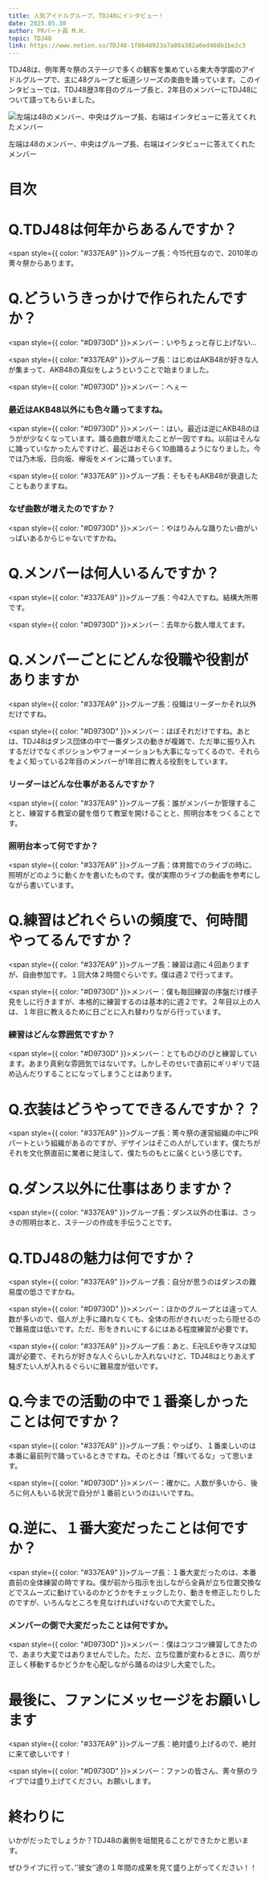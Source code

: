 ```yaml
---
title: 人気アイドルグループ、TDJ48にインタビュー！
date: 2025.05.30
author: PRパート員 M.H.
topic: TDJ48
link: https://www.notion.so/TDJ48-1f8640923a7a80a382a6ed468b1be2c3
---
```


TDJ48は、例年菁々祭のステージで多くの観客を集めている東大寺学園のアイドルグループで、主に48グループと坂道シリーズの楽曲を踊っています。このインタビューでは、TDJ48歴3年目のグループ長と、2年目のメンバーにTDJ48について語ってもらいました。

![左端は48のメンバー、中央はグループ長、右端はインタビューに答えてくれたメンバー](PXL_20250522_062121454_exported_364_17485933327125.webp)

左端は48のメンバー、中央はグループ長、右端はインタビューに答えてくれたメンバー

# 目次

# Q.TDJ48は何年からあるんですか？

<span style={{ color: "#337EA9" }}>グループ長</span>：今15代目なので、2010年の菁々祭からあります。

# Q.どういうきっかけで作られたんですか？

<span style={{ color: "#D9730D" }}>メンバー</span>：いやちょっと存じ上げない…

<span style={{ color: "#337EA9" }}>グループ長</span>：はじめはAKB48が好きな人が集まって、AKB48の真似をしようということで始まりました。

<span style={{ color: "#D9730D" }}>メンバー</span>：へぇー

### 最近はAKB48以外にも色々踊ってますね。

<span style={{ color: "#D9730D" }}>メンバー</span>：はい。最近は逆にAKB48のほうがが少なくなっています。踊る曲数が増えたことが一因ですね。以前はそんなに踊っていなかったんですけど、最近はおそらく10曲踊るようになりました。今では乃木坂、日向坂、欅坂をメインに踊っています。

<span style={{ color: "#337EA9" }}>グループ長</span>：そもそもAKB48が衰退したこともありますね。

### なぜ曲数が増えたのですか？

<span style={{ color: "#D9730D" }}>メンバー</span>：やはりみんな踊りたい曲がいっぱいあるからじゃないですかね。

# Q.メンバーは何人いるんですか？

<span style={{ color: "#337EA9" }}>グループ長</span>：今42人ですね。結構大所帯です。

<span style={{ color: "#D9730D" }}>メンバー</span>：去年から数人増えてます。

# Q.メンバーごとにどんな役職や役割がありますか

<span style={{ color: "#337EA9" }}>グループ長</span>：役職はリーダーかそれ以外だけですね。

<span style={{ color: "#D9730D" }}>メンバー</span>：ほぼそれだけですね。あとは、TDJ48はダンス団体の中で一番ダンスの動きが複雑で、ただ単に振り入れするだけでなくポジションやフォーメーションも大事になってくるので、それらをよく知っている2年目のメンバーが1年目に教える役割をしています。

### リーダーはどんな仕事があるんですか？

<span style={{ color: "#337EA9" }}>グループ長</span>：誰がメンバーか管理することと、練習する教室の鍵を借りて教室を開けることと、照明台本をつくることです。

### 照明台本って何ですか？

<span style={{ color: "#337EA9" }}>グループ長</span>：体育館でのライブの時に、照明がどのように動くかを書いたものです。僕が実際のライブの動画を参考にしながら書いています。

# Q.練習はどれぐらいの頻度で、何時間やってるんですか？

<span style={{ color: "#337EA9" }}>グループ長</span>：練習は週に４回ありますが、自由参加です。１回大体２時間ぐらいです。僕は週２で行ってます。

<span style={{ color: "#D9730D" }}>メンバー</span>：僕も毎回練習の序盤だけ様子見をしに行きますが、本格的に練習するのは基本的に週２です。２年目以上の人は、１年目に教えるために日ごとに入れ替わりながら行っています。

### 練習はどんな雰囲気ですか？

<span style={{ color: "#D9730D" }}>メンバー</span>：とてものびのびと練習しています。あまり真剣な雰囲気ではないです。しかしそのせいで直前にギリギリで詰め込んだりすることになってしまうことはあります。

# Q.衣装はどうやってできるんですか？？

<span style={{ color: "#337EA9" }}>グループ長</span>：菁々祭の運営組織の中にPRパートという組織があるのですが、デザインはそこの人がしています。僕たちがそれを文化祭直前に業者に発注して、僕たちのもとに届くという感じです。

# Q.ダンス以外に仕事はありますか？

<span style={{ color: "#337EA9" }}>グループ長</span>：ダンス以外の仕事は、さっきの照明台本と、ステージの作成を手伝うことです。

# Q.TDJ48の魅力は何ですか？

<span style={{ color: "#337EA9" }}>グループ長</span>：自分が思うのはダンスの難易度の低さですかね。

<span style={{ color: "#D9730D" }}>メンバー</span>：ほかのグループとは違って人数が多いので、個人が上手に踊れなくても、全体の形がきれいだったら隠せるので難易度は低いです。ただ、形をきれいにするにはある程度練習が必要です。

<span style={{ color: "#337EA9" }}>グループ長</span>：あと、E卍ILEや寺マスは知識が必要で、それらが好きな人ぐらいしか入れないけど、TDJ48はとりあえず騒ぎたい人が入れるぐらいに難易度が低いです。

# Q.今までの活動の中で１番楽しかったことは何ですか？

<span style={{ color: "#337EA9" }}>グループ長</span>：やっぱり、１番楽しいのは本番に最前列で踊っているときですね。そのときは「輝いてるな」って思います。

<span style={{ color: "#D9730D" }}>メンバー</span>：確かに。人数が多いから、後ろに何人もいる状況で自分が１番前というのはいいですね。

# Q.逆に、１番大変だったことは何ですか？

<span style={{ color: "#337EA9" }}>グループ長</span>：１番大変だったのは、本番直前の全体練習の時ですね。僕が前から指示を出しながら全員が立ち位置交換などでスムーズに動けているのかどうかをチェックしたり、動きを修正したりしたのですが、いろんなところを見なければいけないので大変でした。

### メンバーの側で大変だったことは何ですか。

<span style={{ color: "#D9730D" }}>メンバー</span>：僕はコツコツ練習してきたので、あまり大変ではありませんでした。ただ、立ち位置が変わるときに、周りが正しく移動するかどうかを心配しながら踊るのは少し大変でした。

# 最後に、ファンにメッセージをお願いします

<span style={{ color: "#337EA9" }}>グループ長</span>：絶対盛り上げるので、絶対に来て欲しいです！

<span style={{ color: "#D9730D" }}>メンバー</span>：ファンの皆さん、菁々祭のライブでは盛り上げてください。お願いします。

# 終わりに

いかがだったでしょうか？TDJ48の裏側を垣間見ることができたかと思います。

ぜひライブに行って、’’彼女’’達の１年間の成果を見て盛り上がってください！！
